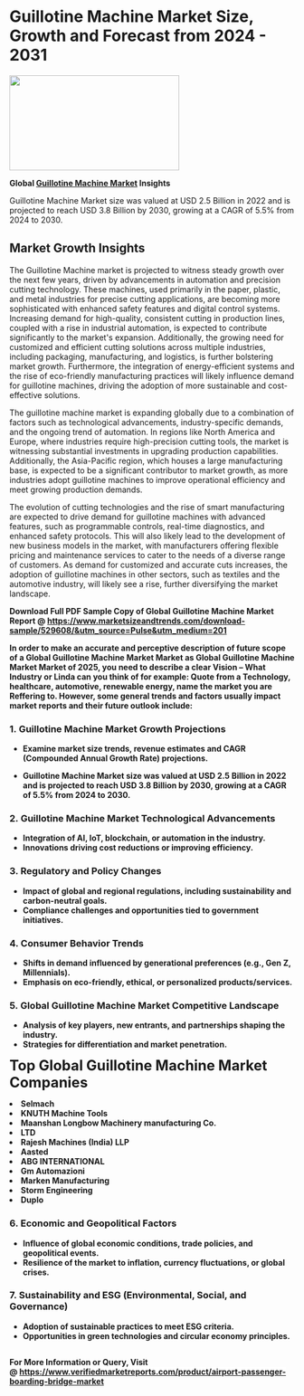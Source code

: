 <H1>Guillotine Machine Market Size, Growth and Forecast from 2024 - 2031</H1><img class="aligncenter size-medium wp-image-584254" src="https://thirdeyenews.in/wp-content/uploads/2024/09/Global-Market-Research-300x168.jpeg" alt="" width="300" height="168" /><p><strong>Global&nbsp;<a href="https://www.marketsizeandtrends.com/download-sample/529608/&amp;utm_source=Pulse&amp;utm_medium=201">Guillotine Machine Market</a> Insights</strong></p><p>Guillotine Machine Market size was valued at USD 2.5 Billion in 2022 and is projected to reach USD 3.8 Billion by 2030, growing at a CAGR of 5.5% from 2024 to 2030.</p><p><h2>Market Growth Insights</h2> <p>The Guillotine Machine market is projected to witness steady growth over the next few years, driven by advancements in automation and precision cutting technology. These machines, used primarily in the paper, plastic, and metal industries for precise cutting applications, are becoming more sophisticated with enhanced safety features and digital control systems. Increasing demand for high-quality, consistent cutting in production lines, coupled with a rise in industrial automation, is expected to contribute significantly to the market's expansion. Additionally, the growing need for customized and efficient cutting solutions across multiple industries, including packaging, manufacturing, and logistics, is further bolstering market growth. Furthermore, the integration of energy-efficient systems and the rise of eco-friendly manufacturing practices will likely influence demand for guillotine machines, driving the adoption of more sustainable and cost-effective solutions.</p> <p><strong></strong></p> <p>The guillotine machine market is expanding globally due to a combination of factors such as technological advancements, industry-specific demands, and the ongoing trend of automation. In regions like North America and Europe, where industries require high-precision cutting tools, the market is witnessing substantial investments in upgrading production capabilities. Additionally, the Asia-Pacific region, which houses a large manufacturing base, is expected to be a significant contributor to market growth, as more industries adopt guillotine machines to improve operational efficiency and meet growing production demands.</p> <p>The evolution of cutting technologies and the rise of smart manufacturing are expected to drive demand for guillotine machines with advanced features, such as programmable controls, real-time diagnostics, and enhanced safety protocols. This will also likely lead to the development of new business models in the market, with manufacturers offering flexible pricing and maintenance services to cater to the needs of a diverse range of customers. As demand for customized and accurate cuts increases, the adoption of guillotine machines in other sectors, such as textiles and the automotive industry, will likely see a rise, further diversifying the market landscape.</p> <p><strong></p><p><span class=""><strong>Download Full PDF Sample Copy of Global Guillotine Machine Market Report</strong> @ <a href="https://www.marketsizeandtrends.com/download-sample/529608/&amp;utm_source=Pulse&amp;utm_medium=201" target="_blank">https://www.marketsizeandtrends.com/download-sample/529608/&amp;utm_source=Pulse&amp;utm_medium=201</a></span></p><p>In order to make an accurate and perceptive description of future scope of a Global&nbsp;Guillotine Machine Market Market as Global&nbsp;Guillotine Machine Market Market of 2025, you need to describe a clear Vision &ndash; What Industry or Linda can you think of for example: Quote from a Technology, healthcare, automotive, renewable energy, name the market you are Reffering to. However, some general trends and factors usually impact market reports and their future outlook include:</p><h3>1.&nbsp;<strong>Guillotine Machine Market Growth Projections</strong></h3><ul><li>Examine market size trends, revenue estimates and CAGR (Compounded Annual Growth Rate) projections.</li><li><p>Guillotine Machine Market size was valued at USD 2.5 Billion in 2022 and is projected to reach USD 3.8 Billion by 2030, growing at a CAGR of 5.5% from 2024 to 2030.</p></li></ul><h3>2.&nbsp;<strong>Guillotine Machine Market Technological Advancements</strong></h3><ul><li>Integration of AI, IoT, blockchain, or automation in the industry.</li><li>Innovations driving cost reductions or improving efficiency.</li></ul><h3>3.&nbsp;<strong>Regulatory and Policy Changes</strong></h3><ul><li>Impact of global and regional regulations, including sustainability and carbon-neutral goals.</li><li>Compliance challenges and opportunities tied to government initiatives.</li></ul><h3>4.&nbsp;<strong>Consumer Behavior Trends</strong></h3><ul><li>Shifts in demand influenced by generational preferences (e.g., Gen Z, Millennials).</li><li>Emphasis on eco-friendly, ethical, or personalized products/services.</li></ul><h3>5.&nbsp;<strong>Global Guillotine Machine Market Competitive Landscape</strong></h3><ul><li>Analysis of key players, new entrants, and partnerships shaping the industry.</li><li>Strategies for differentiation and market penetration.</li></ul><p data-pm-slice="1 1 []"><span style="color: inherit; font-family: inherit; font-size: 25px;">Top Global Guillotine Machine Market Companies</span></p><div class="" data-test-id=""><p><li>Selmach</li><li> KNUTH Machine Tools</li><li> Maanshan Longbow Machinery manufacturing Co.</li><li>LTD</li><li> Rajesh Machines (India) LLP</li><li> Aasted</li><li> ABG INTERNATIONAL</li><li> Gm Automazioni</li><li> Marken Manufacturing</li><li> Storm Engineering</li><li> Duplo</li></p></div><h3>6.&nbsp;<strong>Economic and Geopolitical Factors</strong></h3><ul><li>Influence of global economic conditions, trade policies, and geopolitical events.</li><li>Resilience of the market to inflation, currency fluctuations, or global crises.</li></ul><h3>7.&nbsp;<strong>Sustainability and ESG (Environmental, Social, and Governance)</strong></h3><ul><li>Adoption of sustainable practices to meet ESG criteria.</li><li>Opportunities in green technologies and circular economy principles.</li></ul><h2><strong style="font-size: 14px;">For More Information or Query, Visit @&nbsp;</strong><a style="background-color: #ffffff; font-size: 14px;" href="https://www.marketsizeandtrends.com/report/guillotine-machine-market/" target="_blank">https://www.verifiedmarketreports.com/product/airport-passenger-boarding-bridge-market</a></h2>